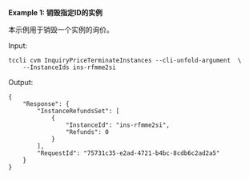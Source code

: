**Example 1: 销毁指定ID的实例**

本示例用于销毁一个实例的询价。

Input: 

```
tccli cvm InquiryPriceTerminateInstances --cli-unfold-argument  \
    --InstanceIds ins-rfmme2si
```

Output: 
```
{
    "Response": {
        "InstanceRefundsSet": [
            {
                "InstanceId": "ins-rfmme2si",
                "Refunds": 0
            }
        ],
        "RequestId": "75731c35-e2ad-4721-b4bc-8cdb6c2ad2a5"
    }
}
```

